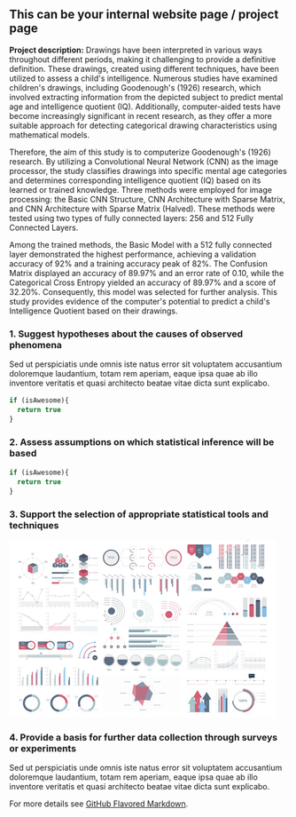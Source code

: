 ## This can be your internal website page / project page

**Project description:** Drawings have been interpreted in various ways throughout different periods, making it challenging to provide a definitive definition. These drawings, created using different techniques, have been utilized to assess a child's intelligence. Numerous studies have examined children's drawings, including Goodenough's (1926) research, which involved extracting information from the depicted subject to predict mental age and intelligence quotient (IQ). Additionally, computer-aided tests have become increasingly significant in recent research, as they offer a more suitable approach for detecting categorical drawing characteristics using mathematical models.

Therefore, the aim of this study is to computerize Goodenough's (1926) research. By utilizing a Convolutional Neural Network (CNN) as the image processor, the study classifies drawings into specific mental age categories and determines corresponding intelligence quotient (IQ) based on its learned or trained knowledge. Three methods were employed for image processing: the Basic CNN Structure, CNN Architecture with Sparse Matrix, and CNN Architecture with Sparse Matrix (Halved). These methods were tested using two types of fully connected layers: 256 and 512 Fully Connected Layers.

Among the trained methods, the Basic Model with a 512 fully connected layer demonstrated the highest performance, achieving a validation accuracy of 92% and a training accuracy peak of 82%. The Confusion Matrix displayed an accuracy of 89.97% and an error rate of 0.10, while the Categorical Cross Entropy yielded an accuracy of 89.97% and a score of 32.20%. Consequently, this model was selected for further analysis. This study provides evidence of the computer's potential to predict a child's Intelligence Quotient based on their drawings.

### 1. Suggest hypotheses about the causes of observed phenomena

Sed ut perspiciatis unde omnis iste natus error sit voluptatem accusantium doloremque laudantium, totam rem aperiam, eaque ipsa quae ab illo inventore veritatis et quasi architecto beatae vitae dicta sunt explicabo.

```javascript
if (isAwesome){
  return true
}
```

### 2. Assess assumptions on which statistical inference will be based

```javascript
if (isAwesome){
  return true
}
```

### 3. Support the selection of appropriate statistical tools and techniques

<img src="images/dummy_thumbnail.jpg?raw=true"/>

### 4. Provide a basis for further data collection through surveys or experiments

Sed ut perspiciatis unde omnis iste natus error sit voluptatem accusantium doloremque laudantium, totam rem aperiam, eaque ipsa quae ab illo inventore veritatis et quasi architecto beatae vitae dicta sunt explicabo.

For more details see [GitHub Flavored Markdown](https://guides.github.com/features/mastering-markdown/).
